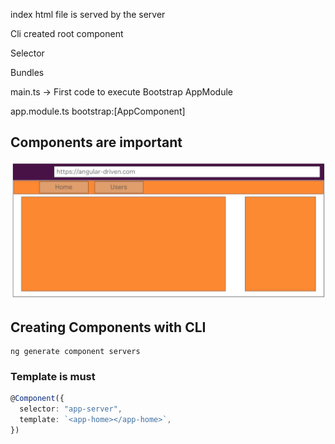index html file is served by the server

Cli created root component

Selector 

Bundles

main.ts -> First code to execute
Bootstrap AppModule

app.module.ts
bootstrap:[AppComponent]



## Components are important
![image info](./component.png)


## Creating Components with CLI
```
ng generate component servers
```

### Template is must
```typescript
@Component({
  selector: "app-server",
  template: `<app-home></app-home>`,
})
```


